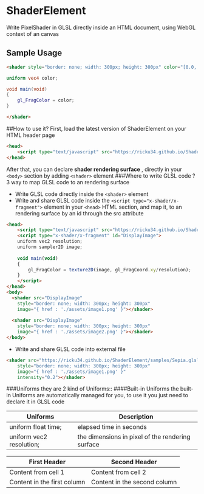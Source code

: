 # ShaderElement
Write PixelShader in GLSL directly inside an HTML document, using WebGL context of an canvas 


## Sample Usage
```html
<shader style="border: none; width: 300px; height: 300px" color="[0.0, 0.0, 1.0, 1.0]">
```
```glsl
uniform vec4 color;

void main(void) 
{
	gl_FragColor = color;
}
```
```html
</shader>
```

##How to use it?
First, load the latest version of ShaderElement on your HTML header page
```html
<head> 
	<script type="text/javascript" src="https://ricku34.github.io/ShaderElement/ShaderElement.min.js"></script>
</head> 
```
After that, you can declare **shader rendering surface** , directly in your `<body>` section by adding `<shader>` element
###Where to write GLSL code ?
3 way to map GLSL code to an rendering surface
* Write GLSL code directly inside the `<shader>` element
* Write and share GLSL code inside the `<script type="x-shader/x-fragment">` element in your `<head>` HTML section, and map it, to an rendering surface by an id through the src attribute 
```html
<head> 
	<script type="text/javascript" src="https://ricku34.github.io/ShaderElement/ShaderElement.min.js"></script>
	<script type="x-shader/x-fragment" id="DisplayImage">
	uniform vec2 resolution;
	uniform sampler2D image;	
	
	void main(void) 
	{
		gl_FragColor = texture2D(image, gl_FragCoord.xy/resolution);
	} 
	</script>
</head> 
<body>
  <shader src="DisplayImage"
	style="border: none; width: 300px; height: 300px"
	image="{ href : './assets/image1.png' }"></shader>
	
  <shader src="DisplayImage"
	style="border: none; width: 300px; height: 300px"
	image="{ href : './assets/image2.png' }"></shader>
</body>  
```
* Write and share GLSL code into external file 
```html
<shader src="https://ricku34.github.io/ShaderElement/samples/Sepia.glsl"
	style="border: none; width: 300px; height: 300px"
	image="{ href : './assets/image1.png' }"
	intensity="0.2"></shader>
```
###Uniforms
they are 2 kind of Uniforms::
####Built-in Uniforms
the built-in Uniforms are automatically managed for you, to use it you just need to declare it in GLSL code   

Uniforms | Description
-------- | -----------
uniform float time; | elapsed time in seconds
uniform vec2 resolution; | the dimensions in pixel of the rendering surface

First Header | Second Header
------------ | -------------
Content from cell 1 | Content from cell 2
Content in the first column | Content in the second column

